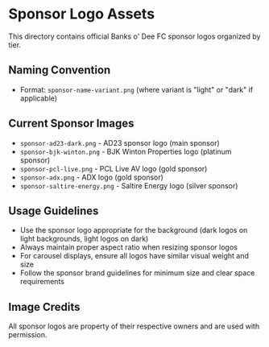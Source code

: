 
# Sponsor Logo Assets

This directory contains official Banks o' Dee FC sponsor logos organized by tier.

## Naming Convention
- Format: `sponsor-name-variant.png` (where variant is "light" or "dark" if applicable)

## Current Sponsor Images
- `sponsor-ad23-dark.png` - AD23 sponsor logo (main sponsor)
- `sponsor-bjk-winton.png` - BJK Winton Properties logo (platinum sponsor)
- `sponsor-pcl-live.png` - PCL Live AV logo (gold sponsor)
- `sponsor-adx.png` - ADX logo (gold sponsor)
- `sponsor-saltire-energy.png` - Saltire Energy logo (silver sponsor)

## Usage Guidelines
- Use the sponsor logo appropriate for the background (dark logos on light backgrounds, light logos on dark)
- Always maintain proper aspect ratio when resizing sponsor logos
- For carousel displays, ensure all logos have similar visual weight and size
- Follow the sponsor brand guidelines for minimum size and clear space requirements

## Image Credits
All sponsor logos are property of their respective owners and are used with permission.
